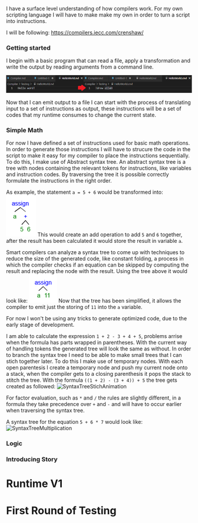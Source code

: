 I have a surface level understanding of how compilers work. For my own scripting language I will have to make make my own in order to turn a script into instructions.

I will be following: https://compilers.iecc.com/crenshaw/

### Getting started

I begin with a basic program that can read a file, apply a transformation and write the output by reading arguments from a command line.

![SimpleStringTransformation.png](./Resources/SimpleStringTransformation.png)

Now that I can emit output to a file I can start with the process of translating input to a set of instructions as output, these instructions will be a set of codes that my runtime consumes to change the current state.

### Simple Math

For now I have defined a set of instructions used for basic math operations. In order to generate those instructions I will have to strucure the code in the script to make it easy for my compiler to place the instructions sequentially. To do this, I make use of Abstract syntax tree. An abstract syntax tree is a tree with nodes containing the relevant tokens for instructions, like variables and instruction codes. By traversing the tree it is possible correctly formulate the instructions in the right order.

As example, the statement `a = 5 + 6` would be transformed into:
![SyntaxTreeOne](./Resources/SyntaxTreeOne.png)
This would create an add operation to add `5` and `6` together, after the result has been calculated it would store the result in variable `a`.

Smart compilers can analyze a syntax tree to come up with techniques to reduce the size of the generated code, like constant folding, a process in which the compiler checks if an equation can be skipped by computing the result and replacing the node with the result. Using the tree above it would look like:
![SyntaxTreeTwo](./Resources/SyntaxTreeTwo.png)
Now that the tree has been simplified, it allows the compiler to emit just the storing of `11` into the `a` variable.

For now I won't be using any tricks to generate optimized code, due to the early stage of development.

I am able to calculate the expression `1 + 2 - 3 + 4 + 5`, problems arrise when the formula has parts wrapped in parentheses. With the current way of handling tokens the generated tree will look the same as without. In order to branch the syntax tree I need to be able to make small trees that I can stich together later. To do this I make use of temporary nodes. With each open parentesis I create a temporary node and push my current node onto a stack, when the compiler gets to a closing parenthesis it pops the stack to stitch the tree. With the formula `((1 + 2) - (3 + 4)) + 5` the tree gets created as followed:
![SyntaxTreeStichAnimation]()

For factor evaluation, such as `*` and `/` the rules are slightly different, in a formula they take precedence over `+` and `-` and will have to occur earlier when traversing the syntax tree.

A syntax tree for the equation `5 + 6 * 7` would look like:
![SyntaxTreeMultiplication]()

### Logic

### Introducing Story

# Runtime V1

# First Round of Testing